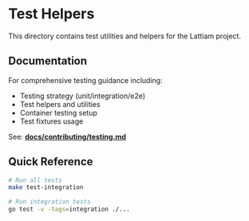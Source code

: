 # Test Helpers

This directory contains test utilities and helpers for the Lattiam project.

## Documentation

For comprehensive testing guidance including:
- Testing strategy (unit/integration/e2e)
- Test helpers and utilities
- Container testing setup
- Test fixtures usage

See: **[docs/contributing/testing.md](/docs/contributing/testing.md)**

## Quick Reference

```bash
# Run all tests
make test-integration

# Run integration tests
go test -v -tags=integration ./...
```
